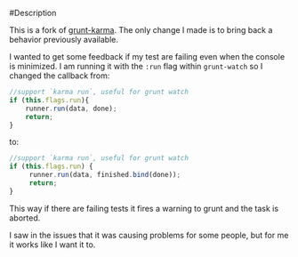 #Description

This is a fork of [grunt-karma](https://github.com/karma-runner/grunt-karma). The only change I made is to bring back a behavior previously available. 

I wanted to get some feedback if my test are failing even when the console is minimized. 
I am running it with the `:run` flag within `grunt-watch` so I changed the callback from: 

```JavaScript
//support `karma run`, useful for grunt watch
if (this.flags.run){
    runner.run(data, done);
    return;
}
```
    
to: 
```JavaScript
//support `karma run`, useful for grunt watch
if (this.flags.run) {
     runner.run(data, finished.bind(done));
     return;
}
```

This way if there are failing tests it fires a warning to grunt and the task is aborted.

I saw in the issues that it was causing problems for some people, but for me it works like I want it to.